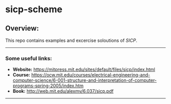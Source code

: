 # sicp-scheme

## Overview:

This repo contains examples and excercise soloutions of *SICP*.

---

### Some useful links:

- **Website:** https://mitpress.mit.edu/sites/default/files/sicp/index.html
- **Course:**  https://ocw.mit.edu/courses/electrical-engineering-and-computer-science/6-001-structure-and-interpretation-of-computer-programs-spring-2005/index.htm
- **Book:** http://web.mit.edu/alexmv/6.037/sicp.pdf

---
